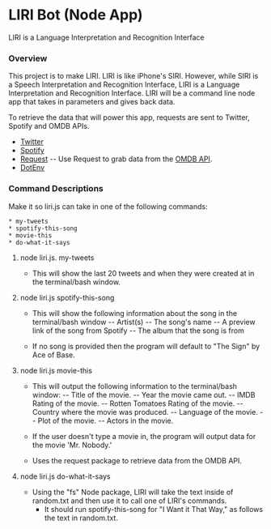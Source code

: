 # LIRI Bot (Node App)
LIRI is a Language Interpretation and Recognition Interface


### Overview

This project is to make LIRI. LIRI is like iPhone's SIRI. 
However, while SIRI is a Speech Interpretation and Recognition Interface, LIRI is a Language Interpretation and Recognition Interface. 
LIRI will be a command line node app that takes in parameters and gives back data.

To retrieve the data that will power this app, requests are sent to Twitter, Spotify and OMDB APIs. 
   * [Twitter](https://www.npmjs.com/package/twitter) 
   * [Spotify](https://www.npmjs.com/package/node-spotify-api)   
   * [Request](https://www.npmjs.com/package/request) -- Use Request to grab data from the [OMDB API](http://www.omdbapi.com).
   * [DotEnv](https://www.npmjs.com/package/dotenv)
     
     
### Command Descriptions

Make it so liri.js can take in one of the following commands:

    * my-tweets
    * spotify-this-song
    * movie-this
    * do-what-it-says

1. node liri.js. my-tweets
   * This will show the last 20 tweets and when they were created at in the terminal/bash window.
   
2. node liri.js spotify-this-song <song name>
   * This will show the following information about the song in the terminal/bash window
     -- Artist(s)
     -- The song's name
     -- A preview link of the song from Spotify
     -- The album that the song is from

   * If no song is provided then the program will default to "The Sign" by Ace of Base.

3. node liri.js movie-this <movie name>

   * This will output the following information to the terminal/bash window:
       -- Title of the movie.
       -- Year the movie came out.
       -- IMDB Rating of the movie.
       -- Rotten Tomatoes Rating of the movie.
       -- Country where the movie was produced.
       -- Language of the movie.
       -- Plot of the movie.
       -- Actors in the movie.

   * If the user doesn't type a movie in, the program will output data for the movie 'Mr. Nobody.'
   
   * Uses the request package to retrieve data from the OMDB API. 

4. node liri.js do-what-it-says
   
   * Using the "fs" Node package, LIRI will take the text inside of random.txt and then use it to call one of LIRI's commands.
     * It should run spotify-this-song for "I Want it That Way," as follows the text in random.txt. 
